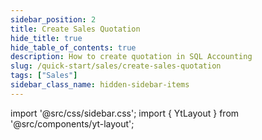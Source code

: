```yaml
---
sidebar_position: 2
title: Create Sales Quotation
hide_title: true
hide_table_of_contents: true
description: How to create quotation in SQL Accounting
slug: /quick-start/sales/create-sales-quotation
tags: ["Sales"]
sidebar_class_name: hidden-sidebar-items
---
```


import '@src/css/sidebar.css';
import { YtLayout } from '@src/components/yt-layout';

<YtLayout 
    videoId="lRYrv0OEwi4"
/>
